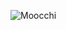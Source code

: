 <p><img align="left" src="https://github-readme-stats.vercel.app/api/top-langs?username=Moocchi&show_icons=true&locale=en&layout=compact" alt="Moocchi" /></p>
